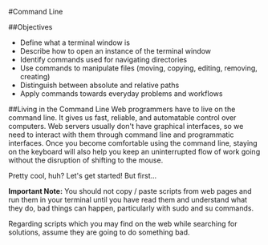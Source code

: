 #Command Line

##Objectives

* Define what a terminal window is
* Describe how to open an instance of the terminal window
* Identify commands used for navigating directories
* Use commands to manipulate files (moving, copying, editing, removing, creating)
* Distinguish between absolute and relative paths
* Apply commands towards everyday problems and workflows

##Living in the Command Line
Web programmers have to live on the command line. It gives us fast, reliable, and automatable control over computers. Web servers usually don't have graphical interfaces, so we need to interact with them through command line and programmatic interfaces.  Once you become comfortable using the command line, staying on the keyboard will also help you keep an uninterrupted flow of work going without the disruption of shifting to the mouse.

Pretty cool, huh? Let's get started! But first...

**Important Note:** You should not copy / paste scripts from web pages and run them in your terminal until you have read them and understand what they do, bad things can happen, particularly with sudo and su commands.

Regarding scripts which you may find on the web while searching for solutions, assume they are going to do something bad.
